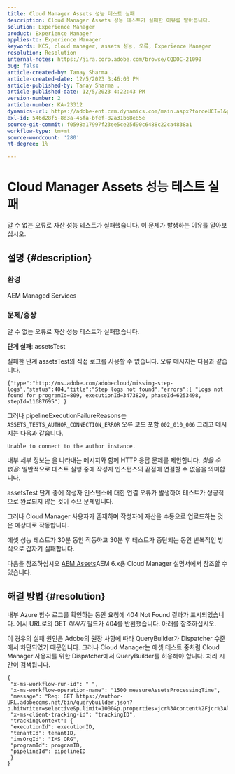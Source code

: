 ```yaml
---
title: Cloud Manager Assets 성능 테스트 실패
description: Cloud Manager Assets 성능 테스트가 실패한 이유를 알아봅니다.
solution: Experience Manager
product: Experience Manager
applies-to: Experience Manager
keywords: KCS, cloud manager, assets 성능, 오류, Experience Manager
resolution: Resolution
internal-notes: https://jira.corp.adobe.com/browse/CQDOC-21090
bug: false
article-created-by: Tanay Sharma .
article-created-date: 12/5/2023 3:46:03 PM
article-published-by: Tanay Sharma .
article-published-date: 12/5/2023 4:22:43 PM
version-number: 2
article-number: KA-23312
dynamics-url: https://adobe-ent.crm.dynamics.com/main.aspx?forceUCI=1&pagetype=entityrecord&etn=knowledgearticle&id=ed605461-8593-ee11-be37-6045bd006b25
exl-id: 546d28f5-8d3a-45fa-bfef-82a31b68e85e
source-git-commit: f0598a17997f23ee5ce25d90c6488c22ca4838a1
workflow-type: tm+mt
source-wordcount: '280'
ht-degree: 1%

---
```


# Cloud Manager Assets 성능 테스트 실패


알 수 없는 오류로 자산 성능 테스트가 실패했습니다. 이 문제가 발생하는 이유를 알아보십시오.

## 설명 {#description}


### 환경

AEM Managed Services

### 문제/증상 

알 수 없는 오류로 자산 성능 테스트가 실패했습니다.

<b>단계 실패</b>: assetsTest

실패한 단계 assetsTest의 직접 로그를 사용할 수 없습니다. 오류 메시지는 다음과 같습니다.

`{"type":"http://ns.adobe.com/adobecloud/missing-step-logs","status":404,"title":"Step logs not found","errors":[ "Logs not found for programId=809, executionId=3473820, phaseId=6253498, stepId=11687695"] } `

그러나 pipelineExecutionFailureReasons는 `ASSETS_TESTS_AUTHOR_CONNECTION_ERROR` 오류 코드 포함 `002_010_006` 그리고 메시지는 다음과 같습니다.

`Unable to connect to the author instance. `

내부 세부 정보는 을 나타내는 메시지와 함께 HTTP 응답 문제를 제안합니다. *찾을 수 없음*: 일반적으로 테스트 실행 중에 작성자 인스턴스의 끝점에 연결할 수 없음을 의미합니다.

assetsTest 단계 중에 작성자 인스턴스에 대한 연결 오류가 발생하여 테스트가 성공적으로 완료되지 않는 것이 주요 문제입니다.

그러나 Cloud Manager 사용자가 존재하며 작성자에 자산을 수동으로 업로드하는 것은 예상대로 작동합니다.

에셋 성능 테스트가 30분 동안 작동하고 30분 후 테스트가 중단되는 동안 반복적인 방식으로 갑자기 실패합니다.

다음을 참조하십시오 [AEM Assets](https://experienceleague.adobe.com/docs/experience-manager-cloud-manager/content/using/code-quality-testing.html#aem-assets)AEM 6.x용 Cloud Manager 설명서에서 참조할 수 있습니다.


## 해결 방법 {#resolution}


내부 Azure 함수 로그를 확인하는 동안 요청에 404 Not Found 결과가 표시되었습니다. 에서 URL로의 GET *메시지* 필드가 404를 반환했습니다. 아래를 참조하십시오.

이 경우의 실패 원인은 Adobe의 권장 사항에 따라 QueryBuilder가 Dispatcher 수준에서 차단되었기 때문입니다.
그러나 Cloud Manager는 에셋 테스트 중처럼 Cloud Manager 사용자를 위한 Dispatcher에서 QueryBuilder를 허용해야 합니다. 처리 시간이 검색됩니다.




```
{
 "x-ms-workflow-run-id": " ",
 "x-ms-workflow-operation-name": "1500_measureAssetsProcessingTime",
 "message": "Req: GET https://author-URL.adobecqms.net/bin/querybuilder.json?p.hitwriter=selective&p.limit=1000&p.properties=jcr%3Acontent%2Fjcr%3AlastModified+jcr%3Acreated&path=%2Fcontent%2Fdam%2Fcloudmanager&property=jcr%3Acontent%2Fdam%3AassetState&property.depth=1&property.value=processed&type=dam%3AAsset",
 "x-ms-client-tracking-id": "trackingID",
 "trackingContext": {
 "executionId": executionID,
 "tenantId": tenantID,
 "imsOrgId": "IMS_ORG",
 "programId": programID,
 "pipelineId": pipelineID
 }
}
```
